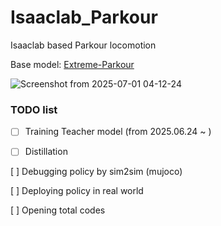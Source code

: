 # Isaaclab_Parkour
Isaaclab based Parkour locomotion 

Base model: [Extreme-Parkour](https://extreme-parkour.github.io/)

![Screenshot from 2025-07-01 04-12-24](https://github.com/user-attachments/assets/32287c1b-adae-4884-9e75-4a0c63a36ba2)


### TODO list

* [ ] Training Teacher model  (from 2025.06.24 ~  )

* [ ] Distillation

[ ] Debugging policy by sim2sim (mujoco)

[ ] Deploying policy in real world 

[ ] Opening total codes 
